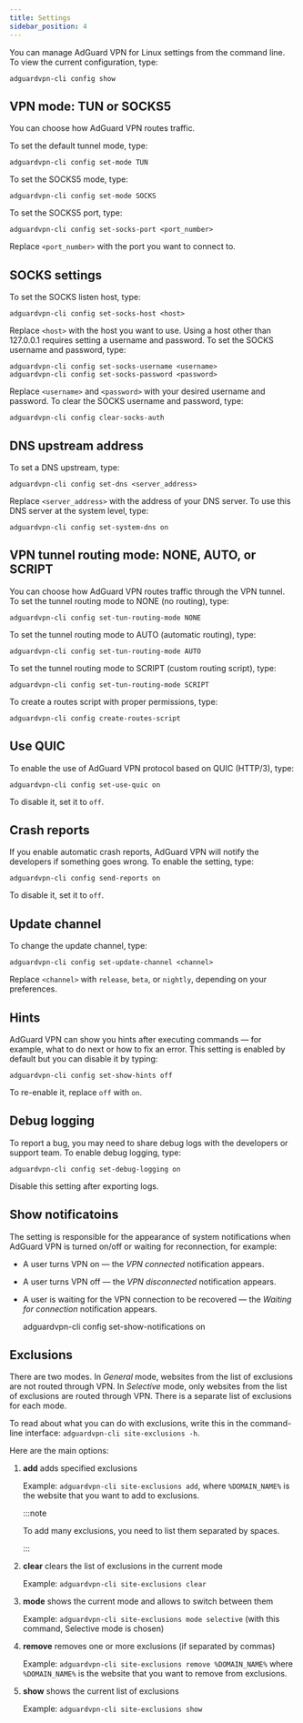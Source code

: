 ```yaml
---
title: Settings
sidebar_position: 4
---
```


You can manage AdGuard VPN for Linux settings from the command line. To view the current configuration, type:

```
adguardvpn-cli config show
```

## VPN mode: TUN or SOCKS5

You can choose how AdGuard VPN routes traffic.

To set the default tunnel mode, type:

```
adguardvpn-cli config set-mode TUN
```

To set the SOCKS5 mode, type:

```
adguardvpn-cli config set-mode SOCKS
```

To set the SOCKS5 port, type:

```
adguardvpn-cli config set-socks-port <port_number>
```

Replace `<port_number>` with the port you want to connect to.

## SOCKS settings

To set the SOCKS listen host, type:

```
adguardvpn-cli config set-socks-host <host>
```

Replace `<host>` with the host you want to use. Using a host other than 127.0.0.1 requires setting a username and password. To set the SOCKS username and password, type:

```
adguardvpn-cli config set-socks-username <username>
adguardvpn-cli config set-socks-password <password>
```

Replace `<username>` and `<password>` with your desired username and password. To clear the SOCKS username and password, type:

```
adguardvpn-cli config clear-socks-auth
```

## DNS upstream address

To set a DNS upstream, type:

```
adguardvpn-cli config set-dns <server_address>
```

Replace `<server_address>` with the address of your DNS server. To use this DNS server at the system level, type:

```
adguardvpn-cli config set-system-dns on
```

## VPN tunnel routing mode: NONE, AUTO, or SCRIPT

You can choose how AdGuard VPN routes traffic through the VPN tunnel. To set the tunnel routing mode to NONE (no routing), type:

```
adguardvpn-cli config set-tun-routing-mode NONE
```

To set the tunnel routing mode to AUTO (automatic routing), type:

```
adguardvpn-cli config set-tun-routing-mode AUTO
```

To set the tunnel routing mode to SCRIPT (custom routing script), type:

```
adguardvpn-cli config set-tun-routing-mode SCRIPT
```

To create a routes script with proper permissions, type:

```
adguardvpn-cli config create-routes-script
```

## Use QUIC

To enable the use of AdGuard VPN protocol based on QUIC (HTTP/3), type:

```
adguardvpn-cli config set-use-quic on
```

To disable it, set it to `off`.

## Crash reports

If you enable automatic crash reports, AdGuard VPN will notify the developers if something goes wrong. To enable the setting, type:

```
adguardvpn-cli config send-reports on
```

To disable it, set it to `off`.

## Update channel

To change the update channel, type:

```
adguardvpn-cli config set-update-channel <channel>
```

Replace `<channel>` with `release`, `beta`, or `nightly`, depending on your preferences.

## Hints

AdGuard VPN can show you hints after executing commands — for example, what to do next or how to fix an error. This setting is enabled by default but you can disable it by typing:

```
adguardvpn-cli config set-show-hints off
```

To re-enable it, replace `off` with `on`.

## Debug logging

To report a bug, you may need to share debug logs with the developers or support team. To enable debug logging, type:

```
adguardvpn-cli config set-debug-logging on
```

Disable this setting after exporting logs.

## Show notificatoins

The setting is responsible for the appearance of system notifications when AdGuard VPN is turned on/off or waiting for reconnection, for example:

- A user turns VPN on — the _VPN connected_ notification appears.
- A user turns VPN off — the _VPN disconnected_ notification appears.
- A user is waiting for the VPN connection to be recovered — the _Waiting for connection_ notification appears.

  adguardvpn-cli config set-show-notifications on

## Exclusions

There are two modes. In _General_ mode, websites from the list of exclusions are not routed through VPN. In _Selective_ mode, only websites from the list of exclusions are routed through VPN. There is a separate list of exclusions for each mode.

To read about what you can do with exclusions, write this in the command-line interface: `adguardvpn-cli site-exclusions -h`.

Here are the main options:

1. **add** adds specified exclusions

   Example: `adguardvpn-cli site-exclusions add`, where `%DOMAIN_NAME%` is the website that you want to add to exclusions.

   :::note

   To add many exclusions, you need to list them separated by spaces.

   :::

2. **clear** clears the list of exclusions in the current mode

   Example: `adguardvpn-cli site-exclusions clear`

3. **mode** shows the current mode and allows to switch between them

   Example: `adguardvpn-cli site-exclusions mode selective` (with this command, Selective mode is chosen)

4. **remove** removes one or more exclusions (if separated by commas)

   Example: `adguardvpn-cli site-exclusions remove %DOMAIN_NAME%` where `%DOMAIN_NAME%` is the website that you want to remove from exclusions.

5. **show** shows the current list of exclusions

   Example: `adguardvpn-cli site-exclusions show`
